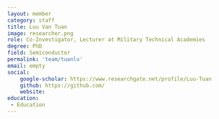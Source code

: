 ```yaml
---
layout: member
category: staff
title: Luu Van Tuan
image: researcher.png
role: Co-Investigator, Lecturer at Military Technical Academies
degree: PhD
field: Semiconductor
permalink: 'team/tuanlv'
email: empty
social:
    google-scholar: https://www.researchgate.net/profile/Luu-Tuan
    github: https://github.com/
    website: 
education:
 - Education
---
```

